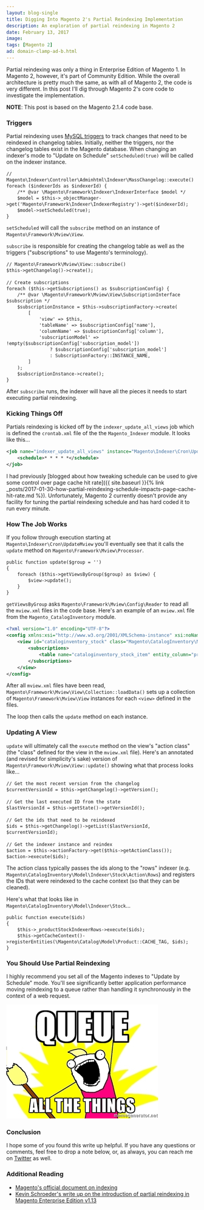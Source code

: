 ```yaml
---
layout: blog-single
title: Digging Into Magento 2's Partial Reindexing Implementation
description: An exploration of partial reindexing in Magento 2
date: February 13, 2017
image: 
tags: [Magento 2]
ad: domain-clamp-ad-b.html
---
```


Partial reindexing was only a thing in Enterprise Edition of Magento 1. In Magento 2, however, it's part of Community Edition. While the overall architecture is pretty much the same, as with all of Magento 2, the code is very different. In this post I'll dig through Magento 2's core code to investigate the implementation.

<div class="tout tout--secondary">
<p><strong>NOTE</strong>: This post is based on the Magento 2.1.4 code base.</p>
</div>

<!-- excerpt_separator -->

### Triggers

Partial reindexing uses [MySQL triggers](https://dev.mysql.com/doc/refman/5.7/en/trigger-syntax.html) to track changes that need to be reindexed in changelog tables. Initially, neither the triggers, nor the changelog tables exist in the Magento database. When changing an indexer's mode to "Update on Schedule" `setScheduled(true)` will be called on the indexer instance.

```php?start_inline=true
// Magento\Indexer\Controller\Adminhtml\Indexer\MassChangelog::execute()
foreach ($indexerIds as $indexerId) {
    /** @var \Magento\Framework\Indexer\IndexerInterface $model */
    $model = $this->_objectManager->get('Magento\Framework\Indexer\IndexerRegistry')->get($indexerId);
    $model->setScheduled(true);
}
```

`setScheduled` will call the `subscribe` method on an instance of `Magento\Framework\Mview\View`.

`subscribe` is responsible for creating the changelog table as well as the triggers ("subscriptions" to use Magento's terminology).

```php?start_inline=true
// Magento\Framework\Mview\View::subscribe()
$this->getChangelog()->create();

// Create subscriptions
foreach ($this->getSubscriptions() as $subscriptionConfig) {
    /** @var \Magento\Framework\Mview\View\SubscriptionInterface $subscription */
    $subscriptionInstance = $this->subscriptionFactory->create(
        [
            'view' => $this,
            'tableName' => $subscriptionConfig['name'],
            'columnName' => $subscriptionConfig['column'],
            'subscriptionModel' => !empty($subscriptionConfig['subscription_model'])
                ? $subscriptionConfig['subscription_model']
                : SubscriptionFactory::INSTANCE_NAME,
        ]
    );
    $subscriptionInstance->create();
}
```

After `subscribe` runs, the indexer will have all the pieces it needs to start executing partial reindexing.

### Kicking Things Off

Partials reindexing is kicked off by the `indexer_update_all_views` job which is defined the `crontab.xml` file of the the `Magento_Indexer` module. It looks like this...

```xml
<job name="indexer_update_all_views" instance="Magento\Indexer\Cron\UpdateMview" method="execute">
    <schedule>* * * * *</schedule>
</job>
```

I had previously [blogged about how tweaking schedule can be used to give some control over page cache hit rate]({{ site.baseurl }}{% link _posts/2017-01-30-how-partial-reindexing-schedule-impacts-page-cache-hit-rate.md %}). Unfortunately,  Magento 2 currently doesn't provide any facility for tuning the partial reindexing schedule and has hard coded it to run every minute.

### How The Job Works

If you follow through execution starting at `Magento\Indexer\Cron\UpdateMview` you'll eventually see that it calls the `update` method on `Magento\Framework\Mview\Processor`. 

```php?start_inline=true
public function update($group = '')
{
    foreach ($this->getViewsByGroup($group) as $view) {
        $view->update();
    }
}
```

`getViewsByGroup` asks `Magento\Framework\Mview\Config\Reader` to read all the `mview.xml` files in the code base. Here's an example of an `mview.xml` file from the `Magento_CatalogInventory` module.

```xml
<?xml version="1.0" encoding="UTF-8"?>
<config xmlns:xsi="http://www.w3.org/2001/XMLSchema-instance" xsi:noNamespaceSchemaLocation="urn:magento:framework:Mview/etc/mview.xsd">
    <view id="cataloginventory_stock" class="Magento\CatalogInventory\Model\Indexer\Stock" group="indexer">
        <subscriptions>
            <table name="cataloginventory_stock_item" entity_column="product_id" />
        </subscriptions>
    </view>
</config>

```

After all `mview.xml` files have been read, `Magento\Framework\Mview\View\Collection::loadData()` sets up a collection of `Magento\Framework\Mview\View` instances for each `<view>` defined in the files. 

The loop then calls the `update` method on each instance.

### Updating A View

`update` will ultimately call the `execute` method on the view's "action class" (the "class" defined for the view in the `mview.xml` file). Here's an annotated (and revised for simplicity's sake) version of `Magento\Framework\Mview\View::update()` showing what that process looks like...

```php?start_inline=true
// Get the most recent version from the changelog
$currentVersionId = $this->getChangelog()->getVersion();

// Get the last executed ID from the state
$lastVersionId = $this->getState()->getVersionId();

// Get the ids that need to be reindexed
$ids = $this->getChangelog()->getList($lastVersionId, $currentVersionId);

// Get the indexer instance and reindex
$action = $this->actionFactory->get($this->getActionClass());
$action->execute($ids);
```

The action class typically passes the ids along to the "rows" indexer (e.g. `Magento\CatalogInventory\Model\Indexer\Stock\Action\Rows`)  and registers the  IDs that were reindexed  to the cache context (so that they can be cleaned).

Here's what that looks like in `Magento\CatalogInventory\Model\Indexer\Stock`...

```php?start_inline=true
public function execute($ids)
{
    $this->_productStockIndexerRows->execute($ids);
    $this->getCacheContext()->registerEntities(\Magento\Catalog\Model\Product::CACHE_TAG, $ids);
}
```

### You Should Use Partial Reindexing

I highly recommend you set all of the Magento indexes to "Update by Schedule" mode. You'll see significantly better application performance moving reindexing to a queue rather than handling it synchronously in the context of a web request.

![Queue All The Things](/img/blog/magento-2-partial-reindexing/queue-all-the-things.jpg)

### Conclusion

I hope some of you found this write up helpful. If you have any questions or comments, feel free to drop a note below, or, as always, you can reach me on [Twitter](http://twitter.com/maxpchadwick) as well.

### Additional Reading

- [Magento's official document on indexing](http://devdocs.magento.com/guides/v2.0/extension-dev-guide/indexing.html)
- [Kevin Schroeder's write up on the introduction of partial reindexing in Magento Enterprise Edition v1.13](http://www.eschrade.com/page/indexing-in-magento-or-the-wonderful-world-of-materialized-views/)
